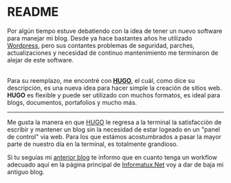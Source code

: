 # README

Por algún tiempo estuve debatiendo con la idea de tener un nuevo software para manejar mi blog. Desde ya hace bastantes años he utilizado <a href="https://wordpress.org/">Wordpress</a>, pero sus contantes problemas de seguridad, parches, actualizaciones y necesidad de continuo mantenimiento me terminaron de alejar de este software. <br> <br>

Para su reemplazo, me encontré con **<a href=" https://gohugo.io/">HUGO</a>**, el cuál, como dice su descripción, es una nueva idea para hacer simple la creación de sitios web. **HUGO** es flexible y puede ser utilizado con muchos formatos, es ideal para blogs, documentos, portafolios y mucho más.

---
Me gusta la manera en que [HUGO](https://gohugo.io/) le regresa a la terminal la satisfacción de escribir y mantener un blog sin la necesidad de estar logeado en un "panel de control"  via web. Para los que estámos acostumbrados a pasar la mayor parte de nuestro día en la terminal, es totalmente grandioso.

Si tu seguías mi [anterior blog](http://kwame.informatux.net/) te informo que en cuanto tenga un workflow adecuado aquí en la página principal de [Informatux.Net](http://informatux.net) voy a dar de baja mi antiguo blog.

